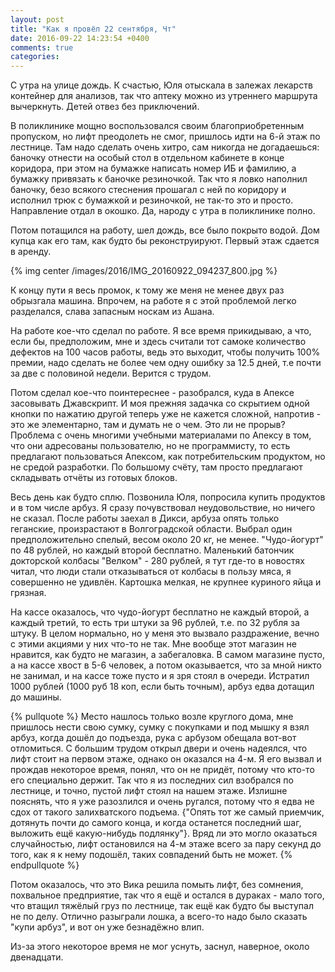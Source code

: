```yaml
---
layout: post
title: "Как я провёл 22 сентября, Чт"
date: 2016-09-22 14:23:54 +0400
comments: true
categories: 
---
```

С утра на улице дождь. К счастью, Юля отыскала в залежах лекарств контейнер для анализов, так что аптеку можно из утреннего маршрута вычеркнуть. Детей отвез без приключений.

В поликлинике мощно воспользовался своим благоприобретенным пропуском, но лифт преодолеть не смог, пришлось идти на 6-й этаж по лестнице. Там надо сделать очень хитро, сам никогда не догадаешься: баночку отнести на особый стол в отдельном кабинете в конце коридора, при этом на бумажке написать номер ИБ и фамилию, а бумажку привязать к баночке резиночкой. Так что я ловко наполнил баночку, безо всякого стеснения прошагал с ней по коридору и исполнил трюк с бумажкой и резиночкой, не так-то это и просто. Направление отдал в окошко. Да, народу с утра в поликлинике полно.

Потом потащился на работу, шел дождь, все было покрыто водой. Дом купца как его там, как будто бы реконструируют. Первый этаж сдается в аренду.

{% img center /images/2016/IMG_20160922_094237_800.jpg %}

К концу пути я весь промок, к тому же меня не менее двух раз обрызгала машина. Впрочем, на работе я с этой проблемой легко разделался, слава запасным носкам из Ашана.

На работе кое-что сделал по работе. Я все время прикидываю, а что, если бы, предположим, мне и здесь считали тот самоке количество дефектов на 100 часов работы, ведь это выходит, чтобы получить 100% премии, надо сделать не более чем одну ошибку за 12.5 дней, т.е почти за две с половиной недели. Верится с трудом.

Потом сделал кое-что поинтереснее - разобрался, куда в Апексе засовывать Джавскрипт. И моя прежняя задачка со скрытием одной кнопки по нажатию другой теперь уже не кажется сложной, напротив - это же элементарно, там и думать не о чем. Это ли не прорыв? Проблема с очень многими учебными материалами по Апексу в том, что они адресованы пользователю, но не программисту, то есть предлагают пользоваться Апексом, как потребительским продуктом, но не средой разработки. По большому счёту, там просто предлагают складывать отчёты из готовых блоков.

Весь день как будто сплю. Позвонила Юля, попросила купить продуктов и в том числе арбуз. Я сразу почувствовал неудовольствие, но ничего не сказал. После работы заехал в Дикси, арбуза опять только геганские, произрастают в Волгоградской области. Выбрал один предположительно спелый, весом около 20 кг, не менее. "Чудо-йогурт" по 48 рублей, но каждый второй бесплатно. Маленький батончик докторской колбасы "Велком" - 280 рублей, я тут где-то в новостях читал, что люди стали отказываться от колбасы в пользу мяса, я совершенно не удивлён. Картошка мелкая, не крупнее куриного яйца и грязная.

На кассе оказалось, что чудо-йогурт бесплатно не каждый второй, а каждый третий, то есть три штуки за 96 рублей, т.е. по 32 рубля за штуку. В целом нормально, но у меня это вызвало раздражение, вечно с этими акциями у них что-то не так. Мне вообще этот магазин не нравится, как будто не магазин, а забегаловка. В самом магазине пусто, а на кассе хвост в 5-6 человек, а потом оказывается, что за мной никто не занимал, и на кассе тоже пусто и я зря стоял в очереди. Истратил 1000 рублей (1000 руб 18 коп, если быть точным), арбуз едва дотащил до машины.

{% pullquote %}
Место нашлось только возле круглого дома, мне пришлось нести свою сумку, сумку с покупками и под мышку я взял арбуз, когда дошёл до подъезда, рука с арбузом обещала вот-вот отломиться. С большим трудом открыл двери и очень надеялся, что лифт стоит на первом этаже, однако он оказался на 4-м. Я его вызвал и прождав некоторое время, понял, что он не придёт, потому что кто-то его специально держит.  Так что я из последних сил взобрался по лестнице, и точно, пустой лифт стоял на нашем этаже. Излишне пояснять, что я уже разозлился и очень ругался, потому что я едва не сдох от такого залихватского подъема. {"Опять тот же самый приемчик, дотянуть почти до самого конца, и когда останется последний шаг, выложить ещё какую-нибудь подлянку"}. Вряд ли это могло оказаться случайностью, лифт остановился на 4-м этаже всего за пару секунд до того, как я к нему подошёл, таких совпадений быть не может.
{% endpullquote %}

Потом оказалось, что это Вика решила помыть лифт, без сомнения, похвальное предприятие, так что я ещё и остался в дураках - мало того, что втащил тяжёлый груз по лестнице, так ещё как будто бы выступал не по делу. Отлично разыграли лошка, а всего-то надо было сказать "купи арбуз", и вот он уже безнадёжно влип.

Из-за этого некоторое время не мог уснуть, заснул, наверное, около двенадцати. 